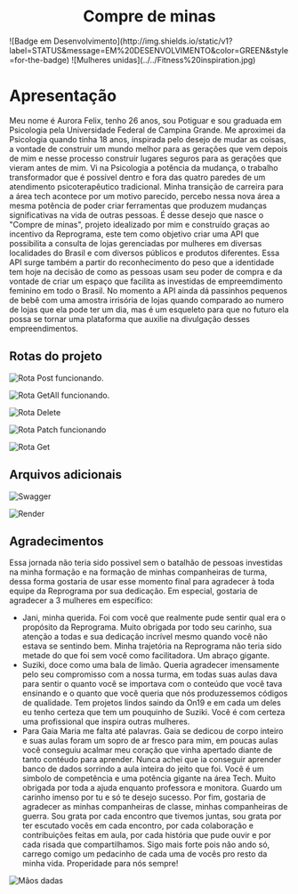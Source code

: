 <h1 align="center"> Compre de minas </h1>
![Badge em Desenvolvimento](http://img.shields.io/static/v1?label=STATUS&message=EM%20DESENVOLVIMENTO&color=GREEN&style=for-the-badge)
![Mulheres unidas](../../Fitness%20inspiration.jpg)

# Apresentação

Meu nome é Aurora Felix, tenho 26 anos, sou Potiguar e sou graduada em Psicologia pela Universidade Federal de Campina Grande. Me aproximei da Psicologia quando tinha 18 anos, inspirada pelo desejo de mudar as coisas, a vontade de construir um mundo melhor para as gerações que vem depois de mim e nesse processo construir lugares seguros para as gerações que vieram antes de mim. Vi na Psicologia a potência da mudança, o trabalho transformador que é possível dentro e fora das quatro paredes de um atendimento psicoterapêutico tradicional. Minha transição de carreira para a área tech acontece por um motivo parecido, percebo nessa nova área a mesma potência de poder criar ferramentas que produzem mudanças significativas na vida de outras pessoas. 
É desse desejo que nasce o "Compre de minas", projeto idealizado por mim e construído graças ao incentivo da Reprograma, este tem como objetivo criar uma API que possibilita a consulta de lojas gerenciadas por mulheres em diversas localidades do Brasil e com diversos públicos e produtos diferentes. Essa API surge também a partir do reconhecimento do peso que a identidade tem hoje na decisão de como as pessoas usam seu poder de compra e da vontade de criar um espaço que facilita as investidas de empreemdimento feminino em todo o Brasil. No momento a API ainda dá passinhos pequenos de bebê com uma amostra irrisória de lojas quando comparado ao numero de lojas que ela pode ter um dia, mas é um esqueleto para que no futuro ela possa se tornar uma plataforma que auxilie na divulgação desses empreendimentos.

## Rotas do projeto

![Rota Post funcionando.](../../RotaPost.jpeg)

![Rota GetAll funcionando.](../../RotaGet.jpeg)
    
![Rota Delete](../../RotaDelete.jpeg)

![Rota Patch funcionando](../../RotaPatch.jpeg)

![Rota Get](../../RotaGet2.jpeg)

## Arquivos adicionais

![Swagger](../../Swagger.jpeg)

![Render](../../render.jpeg)


## Agradecimentos

Essa jornada não teria sido possivel sem o batalhão de pessoas investidas na minha formação e na formação de minhas companheiras de turma, dessa forma gostaria de usar esse momento final para agradecer à toda equipe da Reprograma por sua dedicação. Em especial, gostaria de agradecer a 3 mulheres em específico: 
- Jani, minha querida. Foi com você que realmente pude sentir qual era o propósito da Reprograma. Muito obrigada por todo seu carinho, sua atenção a todas e sua dedicação incrível mesmo quando você não estava se sentindo bem. Minha trajetória na Reprograma não teria sido metade do que foi sem você como facilitadora. Um abraço gigante.
- Suziki, doce como uma bala de limão. Queria agradecer imensamente pelo seu compromisso com a nossa turma, em todas suas aulas dava para sentir o quanto você se importava com o conteúdo que você tava ensinando e o quanto que você queria que nós produzessemos códigos de qualidade. Tem projetos lindos saindo da On19 e em cada um deles eu tenho certeza que tem um pouquinho de Suziki. Você é com certeza uma profissional que inspira outras mulheres.
- Para Gaia Maria me falta até palavras. Gaia se dedicou de corpo inteiro e suas aulas foram um sopro de ar fresco para mim, em poucas aulas você conseguiu acalmar meu coração que vinha apertado diante de tanto contéudo para aprender. Nunca achei que ia conseguir aprender banco de dados sorrindo a aula inteira do jeito que foi. Você é um simbolo de competência e uma potência gigante na área Tech. Muito obrigada por toda a ajuda enquanto professora e monitora. Guardo um carinho imenso por tu e só te desejo sucesso.
Por fim, gostaria de agradecer as minhas companheiras de classe, minhas companheiras de guerra. Sou grata por cada encontro que tivemos juntas, sou grata por ter escutado vocês em cada encontro, por cada colaboração e contribuições feitas em aula, por cada história que pude ouvir e por cada risada que compartilhamos. Sigo mais forte pois não ando só, carrego comigo um pedacinho de cada uma de vocês pro resto da minha vida. Properidade para nós sempre!

![Mãos dadas](../../Helena%20Morani%20(@helenamorani)%20%E2%80%A2%20Instagram%20photos%20and%20videos.jpg)